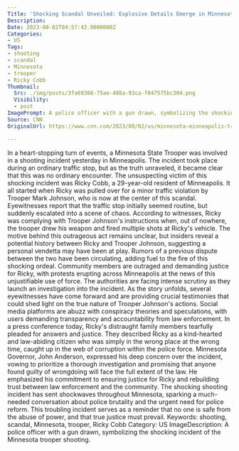 ```yaml
---
Title: 'Shocking Scandal Unveiled: Explosive Details Emerge in Minnesota Trooper Shooting'
Description: 
Date: 2023-08-02T04:57:43.0000000Z
Categories:
- US
Tags:
- shooting
- scandal
- Minnesota
- trooper
- Ricky Cobb
Thumbnail:
  Src: ./img/posts/3fa69366-75ae-488a-93ca-f047575bc304.png
  Visibility:
  - post
ImagePrompt: A police officer with a gun drawn, symbolizing the shocking incident of the Minnesota trooper shooting.
Source: CNN
OriginalUrl: https://www.cnn.com/2023/08/02/us/minnesota-minneapolis-trooper-shooting-ricky-cobb/index.html

---
```

In a heart-stopping turn of events, a Minnesota State Trooper was involved in a shooting incident yesterday in Minneapolis. The incident took place during an ordinary traffic stop, but as the truth unraveled, it became clear that this was no ordinary encounter.
The unsuspecting victim of this shocking incident was Ricky Cobb, a 29-year-old resident of Minneapolis. It all started when Ricky was pulled over for a minor traffic violation by Trooper Mark Johnson, who is now at the center of this scandal.
Eyewitnesses report that the traffic stop initially seemed routine, but suddenly escalated into a scene of chaos. According to witnesses, Ricky was complying with Trooper Johnson's instructions when, out of nowhere, the trooper drew his weapon and fired multiple shots at Ricky's vehicle.
The motive behind this outrageous act remains unclear, but insiders reveal a potential history between Ricky and Trooper Johnson, suggesting a personal vendetta may have been at play. Rumors of a previous dispute between the two have been circulating, adding fuel to the fire of this shocking ordeal.
Community members are outraged and demanding justice for Ricky, with protests erupting across Minneapolis at the news of this unjustifiable use of force. The authorities are facing intense scrutiny as they launch an investigation into the incident.
As the story unfolds, several eyewitnesses have come forward and are providing crucial testimonies that could shed light on the true nature of Trooper Johnson's actions. Social media platforms are abuzz with conspiracy theories and speculations, with users demanding transparency and accountability from law enforcement.
In a press conference today, Ricky's distraught family members tearfully pleaded for answers and justice. They described Ricky as a kind-hearted and law-abiding citizen who was simply in the wrong place at the wrong time, caught up in the web of corruption within the police force.
Minnesota Governor, John Anderson, expressed his deep concern over the incident, vowing to prioritize a thorough investigation and promising that anyone found guilty of wrongdoing will face the full extent of the law. He emphasized his commitment to ensuring justice for Ricky and rebuilding trust between law enforcement and the community.
The shocking shooting incident has sent shockwaves throughout Minnesota, sparking a much-needed conversation about police brutality and the urgent need for police reform. This troubling incident serves as a reminder that no one is safe from the abuse of power, and that true justice must prevail.
Keywords: shooting, scandal, Minnesota, trooper, Ricky Cobb
Category: US
ImageDescription: A police officer with a gun drawn, symbolizing the shocking incident of the Minnesota trooper shooting.